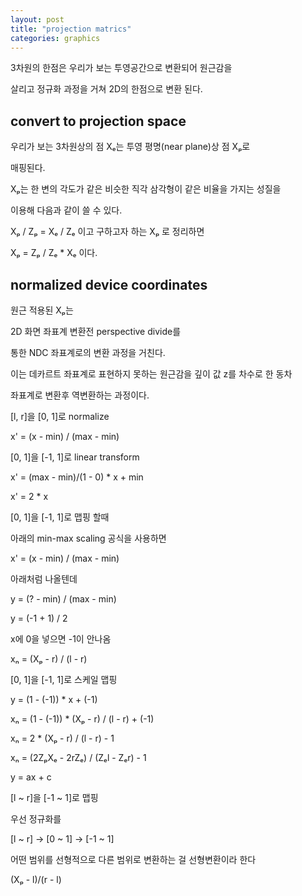 ```yaml
---
layout: post
title: "projection matrics"
categories: graphics
---
```


3차원의 한점은 우리가 보는 투영공간으로 변환되어 원근감을

살리고 정규화 과정을 거쳐 2D의 한점으로 변환 된다. 




## convert to projection space

우리가 보는 3차원상의 점 Xₑ는 투영 평명(near plane)상 점 Xₚ로 

매핑된다.

Xₚ는 한 변의 각도가 같은 비슷한 직각 삼각형이 같은 비율을 가지는 성질을 

이용해 다음과 같이 쓸 수 있다.

Xₚ / Zₚ = Xₑ / Zₑ 이고 구하고자 하는 Xₚ 로 정리하면

Xₚ = Zₚ / Zₑ * Xₑ 이다.


## normalized device coordinates

원근 적용된 Xₚ는 

2D 화면 좌표계 변환전 perspective divide를 

통한 NDC 좌표계로의 변환 과정을 거친다.

이는 데카르트 좌표계로 표현하지 못하는 원근감을 깊이 값 z를 차수로 한 동차 

좌표계로 변환후 역변환하는 과정이다.











[​l, r]을 [0, 1]로 normalize

x' = (x - min) / (max - min)

[0, 1]을 [-1, 1]로 linear transform

x' = (max - min)/(1 - 0) * x + min

x' = 2 * x




[0, 1]을 [-1, 1]로 맵핑 할때 

아래의 min-max scaling 공식을 사용하면

x' = (x - min) / (max - min)

아래처럼 나올텐데

y = (? - min) / (max - min)

y = (-1 + 1) / 2


x에 0을 넣으면 -1이 안나옴




xₙ = (Xₚ - r) / (l - r)

[0, 1]을 [-1, 1]로 스케일 맵핑



y = (1 - (-1)) * x + (-1)

xₙ = (1 - (-1)) * (Xₚ - r) / (l - r) + (-1)

xₙ = 2 * (Xₚ - r) / (l - r) - 1

xₙ = (2ZₚXₑ - 2rZₑ) / (Zₑl - Zₑr) - 1




y = ax + c

[l ~ r]을 [-1 ~ 1]로 맵핑


우선 정규화를 


[l ~ r] -> [0 ~ 1] -> [-1 ~ 1]


어떤 범위를 선형적으로 다른 범위로 변환하는 걸 선형변환이라 한다

(Xₚ - l)/(r - l)



